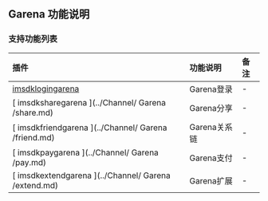 ## Garena 功能说明

### 支持功能列表

| 插件 | 功能说明 | 备注 |
| :-- | :------- | :--- |
| [ imsdklogingarena ](../Channel/Garena/login.md) | Garena登录 | - |
| [ imsdksharegarena ](../Channel/ Garena /share.md) |  Garena分享  |  -  |
| [ imsdkfriendgarena ](../Channel/ Garena /friend.md) |  Garena关系链  |  -  |
| [ imsdkpaygarena ](../Channel/ Garena /pay.md) |  Garena支付  |  -  |
| [ imsdkextendgarena ](../Channel/ Garena /extend.md) |  Garena扩展  |  -  |
